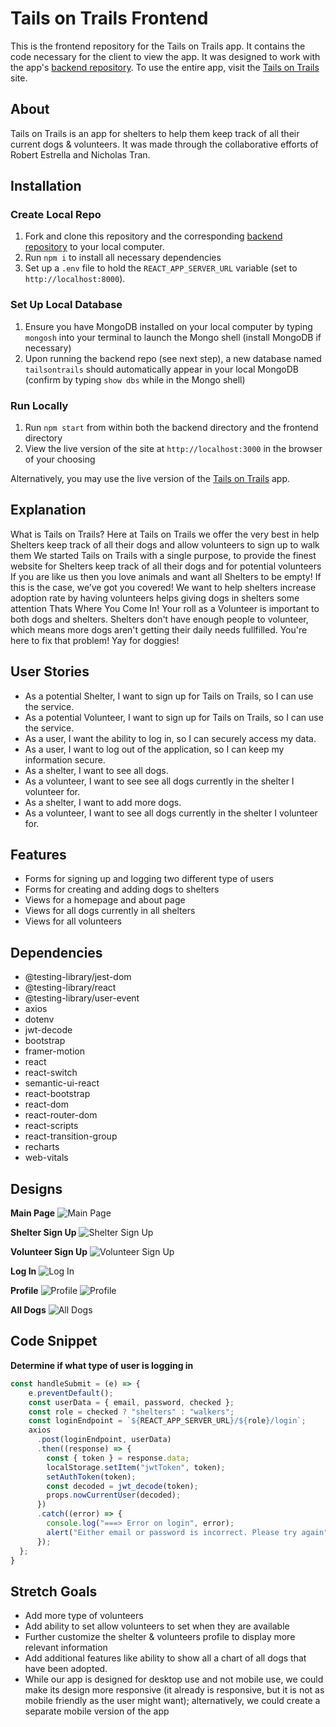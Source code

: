 # Tails on Trails Frontend

This is the frontend repository for the Tails on Trails app. It contains the code necessary for the client to view the app. It was designed to work with the app's [backend repository](https://github.com/Siegfer/tails-on-trails-backend). To use the entire app, visit the [Tails on Trails](https://tails-on-trails-front.herokuapp.com/) site.

## About

Tails on Trails is an app for shelters to help them keep track of all their current dogs & volunteers. It was made through the collaborative efforts of Robert Estrella and Nicholas Tran.

## Installation

### Create Local Repo

1. Fork and clone this repository and the corresponding [backend repository](https://github.com/Siegfer/tails-on-trails-backend) to your local computer.
2. Run `npm i` to install all necessary dependencies
3. Set up a `.env` file to hold the `REACT_APP_SERVER_URL` variable (set to `http://localhost:8000`).

### Set Up Local Database

1. Ensure you have MongoDB installed on your local computer by typing `mongosh` into your terminal to launch the Mongo shell (install MongoDB if necessary)
2. Upon running the backend repo (see next step), a new database named `tailsontrails` should automatically appear in your local MongoDB (confirm by typing `show dbs` while in the Mongo shell)

### Run Locally

1. Run `npm start` from within both the backend directory and the frontend directory
2. View the live version of the site at `http://localhost:3000` in the browser of your choosing

Alternatively, you may use the live version of the [Tails on Trails](https://tails-on-trails-front.herokuapp.com/) app.

## Explanation

What is Tails on Trails?
Here at Tails on Trails we offer the very best in help Shelters keep track of all their dogs and allow volunteers to sign up to walk them We started Tails on Trails with a single purpose, to provide the finest website for Shelters keep track of all their dogs and for potential volunteers If you are like us then you love animals and want all Shelters to be empty! If this is the case, we’ve got you covered! We want to help shelters increase adoption rate by having volunteers helps giving dogs in shelters some attention
Thats Where You Come In!
Your roll as a Volunteer is important to both dogs and shelters. Shelters don't have enough people to volunteer, which means more dogs aren't getting their daily needs fullfilled. You're here to fix that problem! Yay for doggies!

## User Stories

- As a potential Shelter, I want to sign up for Tails on Trails, so I can use the service.
- As a potential Volunteer, I want to sign up for Tails on Trails, so I can use the service.
- As a user, I want the ability to log in, so I can securely access my data.
- As a user, I want to log out of the application, so I can keep my information secure.
- As a shelter, I want to see all dogs.
- As a volunteer, I want to see see all dogs currently in the shelter I volunteer for.
- As a shelter, I want to add more dogs.
- As a volunteer, I want to see all dogs currently in the shelter I volunteer for.
## Features

- Forms for signing up and logging two different type of users
- Forms for creating and adding dogs to shelters
- Views for a homepage and about page
- Views for all dogs currently in all shelters
- Views for all volunteers 

## Dependencies

- @testing-library/jest-dom
- @testing-library/react
- @testing-library/user-event
- axios
- dotenv
- jwt-decode
- bootstrap
- framer-motion
- react
- react-switch
- semantic-ui-react
- react-bootstrap
- react-dom
- react-router-dom
- react-scripts
- react-transition-group
- recharts
- web-vitals
  

## Designs

**Main Page**
![Main Page](/public/img/Page1.png)

**Shelter Sign Up**
![Shelter Sign Up](/public/img/ShelterSignup.png)

**Volunteer Sign Up**
![Volunteer Sign Up](/public/img/VolunteerSignup.png)

**Log In**
![Log In](/public/img/Login.png)

**Profile**
![Profile](/public/img/Profile1.png)
![Profile](/public/img/Profile2.png)

**All Dogs**
![All Dogs](/public/img/AllDogs.png)


## Code Snippet

**Determine if what type of user is logging in**
```javascript
const handleSubmit = (e) => {
    e.preventDefault();
    const userData = { email, password, checked };
    const role = checked ? "shelters" : "walkers";
    const loginEndpoint = `${REACT_APP_SERVER_URL}/${role}/login`;
    axios
      .post(loginEndpoint, userData)
      .then((response) => {
        const { token } = response.data;
        localStorage.setItem("jwtToken", token);
        setAuthToken(token);
        const decoded = jwt_decode(token);
        props.nowCurrentUser(decoded);
      })
      .catch((error) => {
        console.log("===> Error on login", error);
        alert("Either email or password is incorrect. Please try again");
      });
  };
}
```
## Stretch Goals

- Add more type of volunteers
- Add ability to set allow volunteers to set when they are available
- Further customize the shelter & volunteers profile to display more relevant information
- Add additional features like ability to show all a chart of all dogs that have been adopted.
- While our app is designed for desktop use and not mobile use, we could make its design more responsive (it already is responsive, but it is not as mobile friendly as the user might want); alternatively, we could create a separate mobile version of the app
